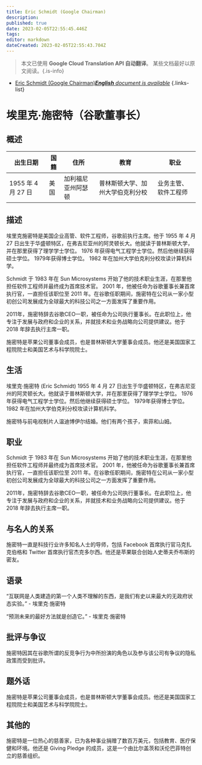 ```yaml
---
title: Eric Schmidt (Google Chairman)
description: 
published: true
date: 2023-02-05T22:55:45.446Z
tags: 
editor: markdown
dateCreated: 2023-02-05T22:55:43.704Z
---
```


> 本文已使用 **Google Cloud Translation API 自动翻译**。
某些文档最好以原文阅读。{.is-info}



- [Eric Schmidt (Google Chairman)***English** document is available*](/en/Knowledge-base/Dictionary/Person/eric-schmidt-google-chairman)
{.links-list}


# 埃里克·施密特（谷歌董事长）

## 概述

|出生日期 |国籍|住所 |教育 |职业 |
| -------------- | ---------- | ---------- | ---------- | ---------- |
| 1955 年 4 月 27 日 |美国 |加利福尼亚州阿瑟顿 |普林斯顿大学、加州大学伯克利分校 |业务主管、软件工程师 |

## 描述

埃里克施密特是美国企业高管、软件工程师，谷歌前执行主席。他于 1955 年 4 月 27 日出生于华盛顿特区，在弗吉尼亚州的阿灵顿长大。他就读于普林斯顿大学，并在那里获得了理学学士学位。 1976 年获得电气工程学士学位。然后他继续获得硕士学位。 1979年获得博士学位。 1982 年在加州大学伯克利分校攻读计算机科学。

Schmidt 于 1983 年在 Sun Microsystems 开始了他的技术职业生涯，在那里他担任软件工程师并最终成为首席技术官。 2001 年，他被任命为谷歌董事长兼首席执行官，一直担任该职位至 2011 年。在谷歌任职期间，施密特在公司从一家小型初创公司发展成为全球最大的科技公司之一方面发挥了重要作用。

2011年，施密特辞去谷歌CEO一职，被任命为公司执行董事长。在此职位上，他专注于发展与政府和企业的关系，并就技术和业务战略向公司提供建议。他于 2018 年辞去执行主席一职。

施密特是苹果公司董事会成员，也是普林斯顿大学董事会成员。他还是美国国家工程院院士和美国艺术与科学院院士。

## 生活

埃里克·施密特 (Eric Schmidt) 1955 年 4 月 27 日出生于华盛顿特区，在弗吉尼亚州的阿灵顿长大。他就读于普林斯顿大学，并在那里获得了理学学士学位。 1976 年获得电气工程学士学位。然后他继续获得硕士学位。 1979年获得博士学位。 1982 年在加州大学伯克利分校攻读计算机科学。

施密特与前电视制片人温迪博伊尔结婚。他们有两个孩子，索菲和山姆。

## 职业

Schmidt 于 1983 年在 Sun Microsystems 开始了他的技术职业生涯，在那里他担任软件工程师并最终成为首席技术官。 2001 年，他被任命为谷歌董事长兼首席执行官，一直担任该职位至 2011 年。在谷歌任职期间，施密特在公司从一家小型初创公司发展成为全球最大的科技公司之一方面发挥了重要作用。

2011年，施密特辞去谷歌CEO一职，被任命为公司执行董事长。在此职位上，他专注于发展与政府和企业的关系，并就技术和业务战略向公司提供建议。他于 2018 年辞去执行主席一职。

## 与名人的关系

施密特一直是科技行业许多知名人士的导师，包括 Facebook 首席执行官马克扎克伯格和 Twitter 首席执行官杰克多尔西。他还是苹果联合创始人史蒂夫乔布斯的密友。

## 语录

“互联网是人类建造的第一个人类不理解的东西，是我们有史以来最大的无政府状态实验。” - 埃里克·施密特

“预测未来的最好方法就是创造它。” - 埃里克·施密特

## 批评与争议

施密特因其在谷歌所谓的反竞争行为中所扮演的角色以及参与该公司有争议的隐私政策而受到批评。

## 题外话

施密特是苹果公司董事会成员，也是普林斯顿大学董事会成员。他还是美国国家工程院院士和美国艺术与科学院院士。

## 其他的

施密特是一位热心的慈善家，已为各种事业捐赠了数百万美元，包括教育、医疗保健和环境。他还是 Giving Pledge 的成员，这是一个由比尔盖茨和沃伦巴菲特创立的慈善组织。